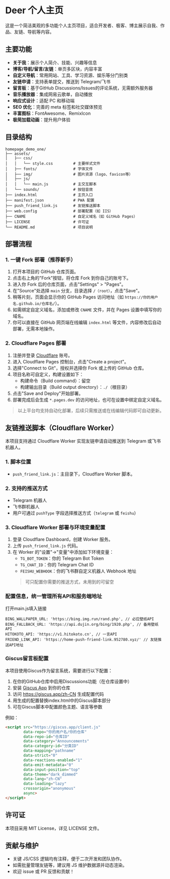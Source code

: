 # Deer 个人主页

这是一个简洁美观的多功能个人主页项目，适合开发者、极客、博主展示自我、作品、友链、导航等内容。

## 主要功能

- **关于我**：展示个人简介、技能、兴趣等信息
- **博客/导航/留言/友链**：单页多区块，内容丰富
- **自定义导航**：常用网站、工具、学习资源、娱乐等分门别类
- **友链申请**：支持表单提交，推送到 Telegram/飞书
- **留言板**：基于GitHub Discussions/Issues的评论系统，无需额外服务器
- **音乐播放器**：集成网易云歌单，自动播放
- **响应式设计**：适配 PC 和移动端
- **SEO 优化**：完善的 meta 标签和社交媒体预览
- **丰富图标**：FontAwesome、RemixIcon
- **极简加载动画**：提升用户体验

## 目录结构

```
homepage_demo_one/
├── assets/
│   ├── css/
│   │   └── style.css         # 主要样式文件
│   ├── fonts/                # 字体文件
│   ├── img/                  # 图片资源（logo、favicon等）
│   ├── js/
│   │   └── main.js           # 主交互脚本
│   └── sounds/               # 按钮音效
├── index.html                # 主页入口
├── manifest.json             # PWA 配置
├── push_friend_link.js       # 友链推送脚本
├── web.config                # 部署配置（如 IIS）
├── CNAME                     # 自定义域名（如 GitHub Pages）
├── LICENSE                   # 许可证
└── README.md                 # 项目说明
```



## 部署流程

### 1. 一键 Fork 部署（推荐新手）

1. 打开本项目的 GitHub 仓库页面。
2. 点击右上角的"Fork"按钮，将仓库 Fork 到你自己的账号下。
3. 进入你 Fork 后的仓库页面，点击"Settings" > "Pages"。
4. 在"Source"处选择 `main` 分支，目录选择 `/（root）`，点击"Save"。
5. 稍等片刻，页面会显示你的 GitHub Pages 访问地址（如 `https://你的用户名.github.io/仓库名/`）。
6. 如需绑定自定义域名，添加或修改 `CNAME` 文件，并在 Pages 设置中填写你的域名。
7. 你可以直接在 GitHub 网页端在线编辑 `index.html` 等文件，内容修改后自动部署，无需本地操作。

### 2. Cloudflare Pages 部署

1. 注册并登录 [Cloudflare](https://dash.cloudflare.com/) 账号。
2. 进入 Cloudflare Pages 控制台，点击"Create a project"。
3. 选择"Connect to Git"，授权并选择你 Fork 或上传的 GitHub 仓库。
4. 项目名称可自定义，构建设置如下：
   - 构建命令（Build command）：留空
   - 构建输出目录（Build output directory）：`./`（根目录）
5. 点击"Save and Deploy"开始部署。
6. 部署完成后会生成 `*.pages.dev` 的访问地址，也可在设置中绑定自定义域名。


> 以上平台均支持自动化部署，后续只需推送或在线编辑代码即可自动更新。

## 友链推送脚本（Cloudflare Worker）

本项目支持通过 Cloudflare Worker 实现友链申请自动推送到 Telegram 或飞书机器人。

### 1. 脚本位置
- `push_friend_link.js`：主目录下，Cloudflare Worker 脚本。

### 2. 支持的推送方式
- Telegram 机器人
- 飞书群机器人
- 用户可通过 `pushType` 字段选择推送方式（`telegram` 或 `feishu`）

### 3. Cloudflare Worker 部署与环境变量配置
1. 登录 Cloudflare Dashboard，创建 Worker 服务。
2. 上传 `push_friend_link.js` 代码。
3. 在 Worker 的"设置"->"变量"中添加如下环境变量：
   - `TG_BOT_TOKEN`：你的 Telegram Bot Token
   - `TG_CHAT_ID`：你的 Telegram Chat ID
   - `FEISHU_WEBHOOK`：你的飞书群自定义机器人 Webhook 地址
   > 可只配置你需要的推送方式，未用到的可留空

### 配置信息，统一管理所有API和服务端地址

打开main.js填入链接
```
BING_WALLPAPER_URL: 'https://bing.img.run/rand.php', // 必应壁纸API
BING_FALLBACK_URL: 'https://api.dujin.org/bing/1920.php', // 备用壁纸API
HITOKOTO_API: 'https://v1.hitokoto.cn', // 一言API
FRIEND_LINK_API: 'https://home-push-friend-link.952780.xyz/' // 友链推送API地址
```

### Giscus留言板配置

本项目使用Giscus作为留言系统，需要进行以下配置：

1. 在你的GitHub仓库中启用Discussions功能（在仓库设置中）
2. 安装 [Giscus App](https://github.com/apps/giscus) 到你的仓库
3. 访问 https://giscus.app/zh-CN 生成配置代码
4. 用生成的配置替换index.html中的Giscus脚本部分
5. 可在Giscus脚本中配置颜色主题、语言等参数

例如：

```html
<script src="https://giscus.app/client.js"
        data-repo="你的用户名/你的仓库"
        data-repo-id="仓库ID"
        data-category="Announcements"
        data-category-id="分类ID"
        data-mapping="pathname"
        data-strict="0"
        data-reactions-enabled="1"
        data-emit-metadata="0"
        data-input-position="top"
        data-theme="dark_dimmed"
        data-lang="zh-CN"
        data-loading="lazy"
        crossorigin="anonymous"
        async>
</script>
```


## 许可证

本项目采用 MIT License，详见 LICENSE 文件。



## 贡献与维护

- 关键 JS/CSS 逻辑均有注释，便于二次开发和团队协作。
- 如需批量管理友链等，建议用 JS 维护数据源并动态渲染。
- 欢迎 issue 或 PR 反馈和贡献！